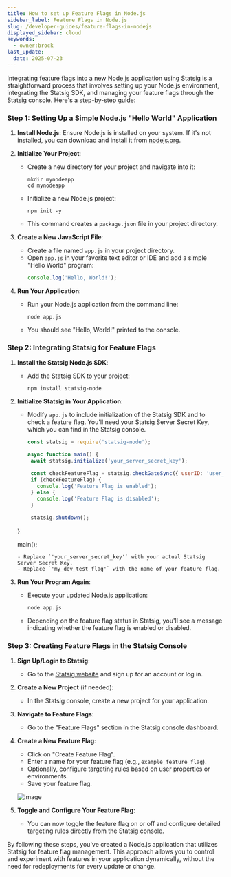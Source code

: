 ```yaml
---
title: How to set up Feature Flags in Node.js
sidebar_label: Feature Flags in Node.js
slug: /developer-guides/feature-flags-in-nodejs
displayed_sidebar: cloud
keywords:
  - owner:brock
last_update:
  date: 2025-07-23
---
```


Integrating feature flags into a new Node.js application using Statsig is a straightforward process that involves setting up your Node.js environment, integrating the Statsig SDK, and managing your feature flags through the Statsig console. Here's a step-by-step guide:

### Step 1: Setting Up a Simple Node.js "Hello World" Application

1. **Install Node.js**: Ensure Node.js is installed on your system. If it's not installed, you can download and install it from [nodejs.org](https://nodejs.org/).

2. **Initialize Your Project**:
   - Create a new directory for your project and navigate into it:
     ```
     mkdir mynodeapp
     cd mynodeapp
     ```
   - Initialize a new Node.js project:
     ```
     npm init -y
     ```
   - This command creates a `package.json` file in your project directory.

3. **Create a New JavaScript File**:
   - Create a file named `app.js` in your project directory.
   - Open `app.js` in your favorite text editor or IDE and add a simple "Hello World" program:
     ```js
     console.log('Hello, World!');
     ```

4. **Run Your Application**:
   - Run your Node.js application from the command line:
     ```
     node app.js
     ```
   - You should see "Hello, World!" printed to the console.

### Step 2: Integrating Statsig for Feature Flags

1. **Install the Statsig Node.js SDK**:
   - Add the Statsig SDK to your project:
     ```
     npm install statsig-node
     ```

2. **Initialize Statsig in Your Application**:
   - Modify `app.js` to include initialization of the Statsig SDK and to check a feature flag. You'll need your Statsig Server Secret Key, which you can find in the Statsig console.
     ```js
     const statsig = require('statsig-node');

     async function main() {
      await statsig.initialize('your_server_secret_key');

      const checkFeatureFlag = statsig.checkGateSync({ userID: 'user_123' }, 'my_dev_test_flag');
      if (checkFeatureFlag) {
        console.log('Feature Flag is enabled');
      } else {
        console.log('Feature Flag is disabled');
      }

      statsig.shutdown();
    }

    main();
    ```
   - Replace `'your_server_secret_key'` with your actual Statsig Server Secret Key.
   - Replace `'my_dev_test_flag'` with the name of your feature flag.

3. **Run Your Program Again**:
   - Execute your updated Node.js application:
     
     ```
     node app.js
     ```
   - Depending on the feature flag status in Statsig, you'll see a message indicating whether the feature flag is enabled or disabled.

### Step 3: Creating Feature Flags in the Statsig Console

1. **Sign Up/Login to Statsig**:
   - Go to the [Statsig website](https://www.statsig.com/) and sign up for an account or log in.

2. **Create a New Project** (if needed):
   - In the Statsig console, create a new project for your application.

3. **Navigate to Feature Flags**:
   - Go to the "Feature Flags" section in the Statsig console dashboard.

4. **Create a New Feature Flag**:
   - Click on "Create Feature Flag".
   - Enter a name for your feature flag (e.g., `example_feature_flag`).
   - Optionally, configure targeting rules based on user properties or environments.
   - Save your feature flag.

   ![image](https://github.com/statsig-io/.github/assets/74588208/08e67ba8-b148-4b53-8a7e-ab17e3db4346)

5. **Toggle and Configure Your Feature Flag**:
   - You can now toggle the feature flag on or off and configure detailed targeting rules directly from the Statsig console.

By following these steps, you've created a Node.js application that utilizes Statsig for feature flag management. This approach allows you to control and experiment with features in your application dynamically, without the need for redeployments for every update or change.